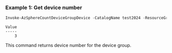 ### Example 1: Get device number
```powershell
Invoke-AzSphereCountDeviceGroupDevice -CatalogName test2024 -ResourceGroupName joyer-test -DeviceGroupName testdevicegroup -ProductName product2024
```

```output
Value
-----
    3
```

This command returns device number for the device group.

